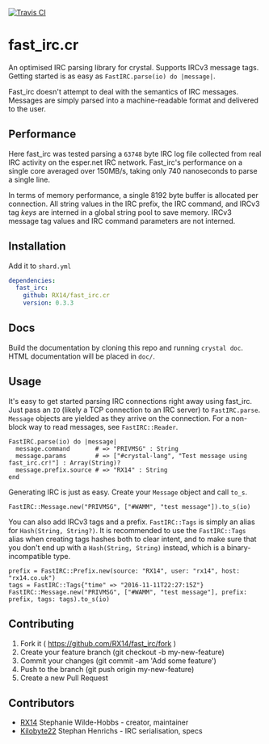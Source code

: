 [![Travis CI](https://img.shields.io/travis/RX14/fast_irc.cr.svg)](https://travis-ci.org/RX14/fast_irc.cr)
# fast_irc.cr

An optimised IRC parsing library for crystal. Supports IRCv3 message tags. Getting started is as easy as `FastIRC.parse(io) do |message|`.

Fast_irc doesn't attempt to deal with the semantics of IRC messages. Messages are simply parsed into a machine-readable format and delivered to the user.

## Performance

Here fast_irc was tested parsing a `63748` byte IRC log file collected from real IRC activity on the esper.net IRC network. Fast_irc's performance on a single core averaged over 150MB/s, taking only 740 nanoseconds to parse a single line.

In terms of memory performance, a single 8192 byte buffer is allocated per connection. All string values in the IRC prefix, the IRC command, and IRCv3 tag *keys* are interned in a global string pool to save memory. IRCv3 message tag values and IRC command parameters are not interned.

## Installation

Add it to `shard.yml`

```yaml
dependencies:
  fast_irc:
    github: RX14/fast_irc.cr
    version: 0.3.3
```

## Docs

Build the documentation by cloning this repo and running `crystal doc`. HTML documentation will be placed in `doc/`.

## Usage

It's easy to get started parsing IRC connections right away using fast_irc. Just pass an `IO` (likely a TCP connection to an IRC server) to `FastIRC.parse`. `Message` objects are yielded as they arrive on the connection. For a non-block way to read messages, see `FastIRC::Reader`.

```cr
FastIRC.parse(io) do |message|
  message.command       # => "PRIVMSG" : String
  message.params        # => ["#crystal-lang", "Test message using fast_irc.cr!"] : Array(String)?
  message.prefix.source # => "RX14" : String
end
```

Generating IRC is just as easy. Create your `Message` object and call `to_s`.

```cr
FastIRC::Message.new("PRIVMSG", ["#WAMM", "test message"]).to_s(io)
```

You can also add IRCv3 tags and a prefix. `FastIRC::Tags` is simply an alias for `Hash(String, String?)`. It is recommended to use the `FastIRC::Tags` alias when creating tags hashes both to clear intent, and to make sure that you don't end up with a `Hash(String, String)` instead, which is a binary-incompatible type.

```cr
prefix = FastIRC::Prefix.new(source: "RX14", user: "rx14", host: "rx14.co.uk")
tags = FastIRC::Tags{"time" => "2016-11-11T22:27:15Z"}
FastIRC::Message.new("PRIVMSG", ["#WAMM", "test message"], prefix: prefix, tags: tags).to_s(io)
```

## Contributing

1. Fork it ( https://github.com/RX14/fast_irc/fork )
2. Create your feature branch (git checkout -b my-new-feature)
3. Commit your changes (git commit -am 'Add some feature')
4. Push to the branch (git push origin my-new-feature)
5. Create a new Pull Request

## Contributors

- [RX14](https://github.com/RX14) Stephanie Wilde-Hobbs - creator, maintainer
- [Kilobyte22](https://github.com/Kilobyte22) Stephan Henrichs - IRC serialisation, specs
